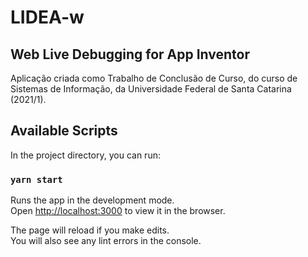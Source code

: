 # LIDEA-w

## Web Live Debugging for App Inventor

Aplicação criada como Trabalho de Conclusão de Curso, do curso de Sistemas de Informação, da Universidade Federal de Santa Catarina (2021/1).

## Available Scripts

In the project directory, you can run:

### `yarn start`

Runs the app in the development mode.\
Open [http://localhost:3000](http://localhost:3000) to view it in the browser.

The page will reload if you make edits.\
You will also see any lint errors in the console.

